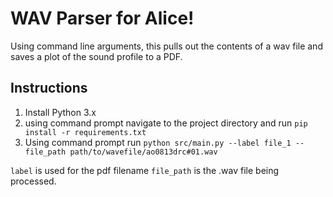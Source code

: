 # WAV Parser for Alice!

Using command line arguments, this pulls out the contents of a wav file and saves a plot of the sound profile to a PDF.


## Instructions
1. Install Python 3.x
2. using command prompt navigate to the project directory and run `pip install -r requirements.txt`
3. Using command prompt run `python src/main.py --label file_1 --file_path path/to/wavefile/ao0813drc#01.wav`

`label` is used for the pdf filename
`file_path` is the .wav file being processed.
